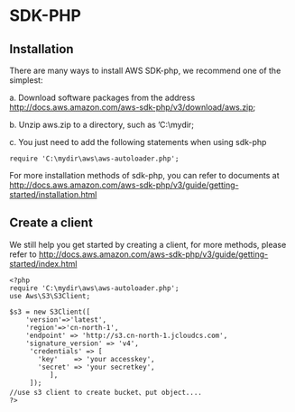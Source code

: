 # SDK-PHP

## Installation

There are many ways to install AWS SDK-php, we recommend one of the simplest:

a. Download software packages from the address http://docs.aws.amazon.com/aws-sdk-php/v3/download/aws.zip;

b. Unzip aws.zip to a directory, such as ’C:\mydir\;

c. You just need to add the following statements when using sdk-php
```
require 'C:\mydir\aws\aws-autoloader.php';
```
For more installation methods of sdk-php, you can refer to documents at http://docs.aws.amazon.com/aws-sdk-php/v3/guide/getting-started/installation.html

## Create a client

We still help you get started by creating a client, for more methods, please refer to http://docs.aws.amazon.com/aws-sdk-php/v3/guide/getting-started/index.html
```
<?php    
require 'C:\mydir\aws\aws-autoloader.php';    
use Aws\S3\S3Client;    
    
$s3 = new S3Client([    
    'version'=>'latest',    
    'region'=>'cn-north-1',    
    'endpoint' => 'http://s3.cn-north-1.jcloudcs.com',    
    'signature_version' => 'v4',    
     'credentials' => [    
       'key'    => 'your accesskey',    
       'secret' => 'your secretkey',    
          ],    
     ]);     
//use s3 client to create bucket、put object....    
?>
```
